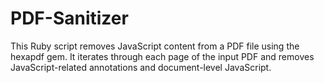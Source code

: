 # PDF-Sanitizer
This Ruby script removes JavaScript content from a PDF file using the hexapdf gem. It iterates through each page of the input PDF and removes JavaScript-related annotations and document-level JavaScript.
